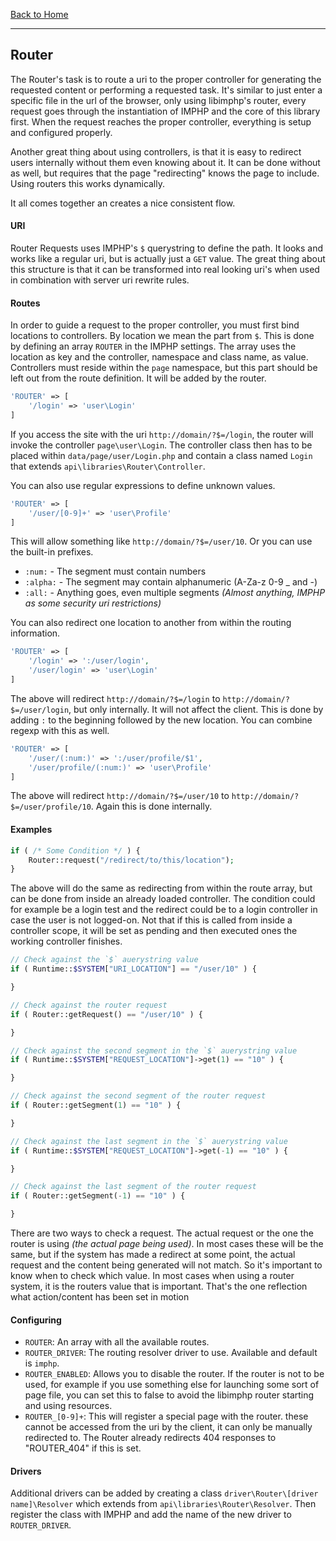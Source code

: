 [Back to Home](https://github.com/IMPHP/libimphp)

______________________________

## Router

The Router's task is to route a uri to the proper controller for generating the requested content or performing a requested task. It's similar to just enter a specific file in the url of the browser, only using libimphp's router, every request goes through the instantiation of IMPHP and the core of this library first. When the request reaches the proper controller, everything is setup and configured properly.

Another great thing about using controllers, is that it is easy to redirect users internally without them even knowing about it. It can be done without as well, but requires that the page "redirecting" knows the page to include. Using routers this works dynamically.

It all comes together an creates a nice consistent flow.

#### URI

Router Requests uses IMPHP's `$` querystring to define the path. It looks and works like a regular uri, but is actually just a `GET` value. The great thing about this structure is that it can be transformed into real looking uri's when used in combination with server uri rewrite rules.

#### Routes

In order to guide a request to the proper controller, you must first bind locations to controllers. By location we mean the part from `$`. This is done by defining an array `ROUTER` in the IMPHP settings. The array uses the location as key and the controller, namespace and class name, as value. Controllers must reside within the `page` namespace, but this part should be left out from the route definition. It will be added by the router.

```php
'ROUTER' => [
    '/login' => 'user\Login'
]
```
If you access the site with the uri `http://domain/?$=/login`, the router will invoke the controller `page\user\Login`. The controller class then has to be placed within `data/page/user/Login.php` and contain a class named `Login` that extends `api\libraries\Router\Controller`.

You can also use regular expressions to define unknown values.
```php
'ROUTER' => [
    '/user/[0-9]+' => 'user\Profile'
]
```
This will allow something like `http://domain/?$=/user/10`. Or you can use the built-in prefixes.

* `:num:` - The segment must contain numbers
* `:alpha:` - The segment may contain alphanumeric (A-Za-z 0-9 _ and -)
* `:all:` - Anything goes, even multiple segments _(Almost anything, IMPHP as some security uri restrictions)_

You can also redirect one location to another from within the routing information.
```php
'ROUTER' => [
    '/login' => ':/user/login',
    '/user/login' => 'user\Login'
]
```
The above will redirect `http://domain/?$=/login` to `http://domain/?$=/user/login`, but only internally. It will not affect the client. This is done by adding `:` to the beginning followed by the new location. You can combine regexp with this as well.
```php
'ROUTER' => [
    '/user/(:num:)' => ':/user/profile/$1',
    '/user/profile/(:num:)' => 'user\Profile'
]
```
The above will redirect `http://domain/?$=/user/10` to `http://domain/?$=/user/profile/10`. Again this is done internally.

#### Examples

```php
if ( /* Some Condition */ ) {
    Router::request("/redirect/to/this/location");
}
```
The above will do the same as redirecting from within the route array, but can be done from inside an already loaded controller. The condition could for example be a login test and the redirect could be to a login controller in case the user is not logged-on. Not that if this is called from inside a controller scope, it will be set as pending and then executed ones the working controller finishes.
```php
// Check against the `$` auerystring value
if ( Runtime::$SYSTEM["URI_LOCATION"] == "/user/10" ) {

}

// Check against the router request
if ( Router::getRequest() == "/user/10" ) {

}

// Check against the second segment in the `$` auerystring value
if ( Runtime::$SYSTEM["REQUEST_LOCATION"]->get(1) == "10" ) {

}

// Check against the second segment of the router request
if ( Router::getSegment(1) == "10" ) {

}

// Check against the last segment in the `$` auerystring value
if ( Runtime::$SYSTEM["REQUEST_LOCATION"]->get(-1) == "10" ) {

}

// Check against the last segment of the router request
if ( Router::getSegment(-1) == "10" ) {

}
```
There are two ways to check a request. The actual request or the one the router is using _(the actual page being used)_. In most cases these will be the same, but if the system has made a redirect at some point, the actual request and the content being generated will not match. So it's important to know when to check which value. In most cases when using a router system, it is the routers value that is important. That's the one reflection what action/content has been set in motion

#### Configuring

* `ROUTER`: An array with all the available routes.
* `ROUTER_DRIVER`: The routing resolver driver to use. Available and default is `imphp`.
* `ROUTER_ENABLED`: Allows you to disable the router. If the router is not to be used, for example if you use something else for launching some sort of page file, you can set this to false to avoid the libimphp router starting and using resources.
* `ROUTER_[0-9]+`: This will register a special page with the router. these cannot be accessed from the uri by the client, it can only be manually redirected to. The Router already redirects 404 responses to "ROUTER_404" if this is set.

#### Drivers

Additional drivers can be added by creating a class `driver\Router\[driver name]\Resolver` which extends from `api\libraries\Router\Resolver`. Then register the class with IMPHP and add the name of the new driver to `ROUTER_DRIVER`.
